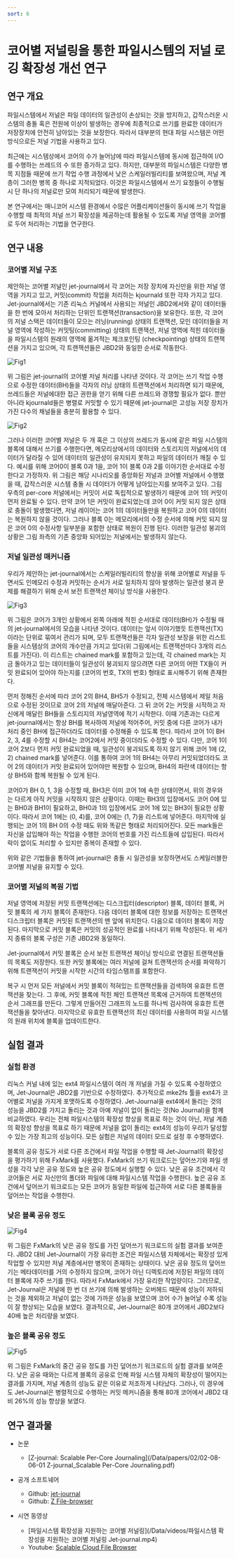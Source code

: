 ```yaml
---
sort: 6
---
```


# 코어별 저널링을 통한 파일시스템의 저널 로깅 확장성 개선 연구

## 연구 개요

파일시스템에서 저널은 파일 데이터의 일관성이 손상되는 것을 방지하고, 갑작스러운 시스템의 충돌 혹은 전원에 이상이 발생하는 경우에 최종적으로 쓰기를 완료한 데이터가 저장장치에 안전히 남아있는 것을 보장한다. 따라서 대부분의 현대 파일 시스템은 어떤 방식으로든 저널 기법을 사용하고 있다.

최근에는 시스템상에서 코어의 수가 늘어남에 따라 파일시스템에 동시에 접근하여 I/O를 수행하는 쓰레드의 수 또한 증가하고 있다. 하지만, 대부분의 파일시스템은 다양한 병목 지점들 때문에 쓰기 작업 수행 과정에서 낮은 스케일러빌리티를 보여왔으며, 저널 계층이 그러한 병목 중 하나로 지적되었다. 이것은 파일시스템에서 쓰기 요청들이 수행될 시 단 하나의 저널로만 모여 처리되기 때문에 발생한다.

본 연구에서는 매니코어 시스템 환경에서 수많은 어플리케이션들이 동시에 쓰기 작업을 수행할 때 최적의 저널 쓰기 확장성을 제공하는데 활용될 수 있도록 저널 영역을 코어별로 두어 처리하는 기법을 연구한다.

## 연구 내용

### 코어별 저널 구조

제안하는 코어별 저널인 jet-journal에서 각 코어는 저장 장치에 자신만을 위한 저널 영역을 가지고 있고, 커밋(commit) 작업을 처리하는 kjournald 또한 각자 가지고 있다. Jet-journal에서는 기존 리눅스 커널에서 사용되는 저널인 JBD2에서와 같이 데이터들을 한 번에 모아서 처리하는 단위인 트랜잭션(transaction)을 보유한다. 또한, 각 코어의 저널 스택은 데이터들이 모으는 러닝(running) 상태의 트랜잭션, 모인 데이터들을 저널 영역에 작성하는 커밋팅(committing) 상태의 트랜잭션, 저널 영역에 적힌 데이터들을 파일시스템의 원래의 영역에 옮겨적는 체크포인팅 (checkpointing) 상태의 트랜잭션을 가지고 있으며, 각 트랜잭션들은 JBD2와 동일한 순서로 작동한다.

![Fig1](/Data/images/02/02-08-06-01.png)

위 그림은 jet-journal의 코어별 저널 처리를 나타낸 것이다. 각 코어는 쓰기 작업 수행으로 수정한 데이터(BH)들을 각자의 러닝 상태의 트랜잭션에서 처리하면 되기 때문에, 쓰레드들은 저널에대한 접근 권한을 얻기 위해 다른 쓰레드와 경쟁할 필요가 없다. 뿐만아니라 kjournald들은 병렬로 커밋할 수 있기 때문에 jet-journal은 고성능 저장 장치가 가진 다수의 채널들을 충분히 활용할 수 있다.

![Fig2](/Data/images/02/02-08-06-02.png)

그러나 이러한 코어별 저널은 두 개 혹은 그 이상의 쓰레드가 동시에 같은 파일 시스템의 블록에 대해서 쓰기를 수행한다면, 메모리상에서의 데이터와 스토리지의 저널에서의 데이터가 달라질 수 있어 데이터의 일관성이 유지되지 못하고 파일의 데이터가 깨질 수 있다. 예시를 위해 코어0이 블록 0과 1을, 코어 1이 블록 0과 2를 이야기한 순서대로 수정한다고 가정하자. 위 그림은 해당 시나리오를 중앙화된 저널과 코어별 저널에서 수행했을 때, 갑작스러운 시스템 충돌 시 데이터가 어떻게 남아있는지를 보여주고 있다. 그림 우측의 per-core 저널에서는 커밋이 서로 독립적으로 발생하기 때문에 코어 1의 커밋이 먼저 완료될 수 있다. 만약 코어 1은 커밋이 완료되었는데 코어 0이 커밋 되지 않은 상태로 충돌이 발생했다면, 저널 레이어는 코어 1의 데이터들만을 복원하고 코어 0의 데이터는 복원하지 않을 것이다. 그러나 블록 0는 메모리에서의 수정 순서에 의해 커밋 되지 않은 코어 0의 수정사항 일부분을 포함한 상태로 복원이 진행 된다. 이러한 일관성 붕괴의 상황은 그림 좌측의 기존 중앙화 되어있는 저널에서는 발생하지 않는다.

### 저널 일관성 매커니즘

우리가 제안하는 jet-journal에서는 스케일러빌리티의 향상을 위해 코어별로 저널을 두면서도 인메모리 수정과 커밋하는 순서가 서로 일치하지 않아 발생하는 일관성 붕괴 문제를 해결하기 위해 순서 보전 트랜잭션 체이닝 방식을 사용한다.

![Fig3](/Data/images/02/02-08-06-03.png)

위 그림은 코어가 3개인 상황에서 왼쪽 아래에 적힌 순서대로 데이터(BH)가 수정될 때의 jet-journal에서의 모습을 나타낸 것이다. 데이터는 앞서 이야기했듯 트랜잭션(TX)이라는 단위로 묶여서 관리가 되며, 모두 트랜잭션들은 각자 일관성 보장을 위한 리스트들을 시스템상의 코어의 개수만큼 가지고 있다(위 그림에서는 트랜잭션마다 3개의 리스트를 가진다). 이 리스트는 chained mark를 포함하고 있는데, 각 chained mark는 지금 돌아가고 있는 데이터들이 일관성이 붕괴되지 않으려면 다른 코어의 어떤 TX들이 커밋 완료되어 있어야 하는지를 (코어의 번호, TX의 번호) 형태로 표시해주기 위해 존재한다.

먼저 정해진 순서에 따라 코어 2의 BH4, BH5가 수정되고, 전체 시스템에서 제일 처음으로 수정된 것이므로 코어 2의 저널에 매달아준다. 그 뒤 코어 2는 커밋을 시작하고 자신에게 매달린 BH들을 스토리지의 저널영역에 적기 시작한다. 이때 기존과는 다르게 jet-journal에서는 항상 BH를 복사하여 저널에 적어주어, 커밋 중에 다른 코어가 내가 처리 중인 BH에 접근하더라도 데이터를 수정해줄 수 있도록 한다. 따라서 코어 1이 BH 2, 3, 4를 수정할 시 BH4는 코어2에서 커밋 중이더라도 수정할 수 있다. 다만, 코어 1이 코어 2보다 먼저 커밋 완료되었을 때, 일관성이 붕괴되도록 하지 않기 위해 코어 1에 (2, 2) chained mark를 넣어준다. 이를 통하여 코어 1의 BH4는 아무리 커밋되었더라도 코어 2의 데이터가 커밋 완료되어 있어야만 복원할 수 있으며, BH4의 파란색 데이터는 항상 BH5와 함께 복원될 수 있게 된다.

코어0가 BH 0, 1, 3을 수정할 때, BH3은 이미 코어 1에 속한 상태이면서, 위의 경우와는 다르게 아직 커밋을 시작하지 않은 상황이다. 이때는 BH3의 입장에서도 코어 0에 있는 BH0과 BH1이 필요하고, BH0과 1의 입장에서도 코어 1에 있는 BH3이 필요한 상황이다. 따라서 코어 1에는 (0, 4)를, 코어 0에는 (1, 7)을 리스트에 넣어준다. 마지막에 실행되는 코어 1의 BH 0의 수정 때도 위와 똑같은 형태로 처리되어진다. 모든 mark들은 자신을 삽입해야 하는 작업을 수행한 코어의 번호를 가진 리스트들에 삽입된다. 따라서 락이 없이도 처리할 수 있지만 중복이 존재할 수 있다.

위와 같은 기법들을 통하여 jet-journal은 충돌 시 일관성을 보장하면서도 스케일러블한 코어별 저널을 유지할 수 있다.

### 코어별 저널의 복원 기법

저널 영역에 저장된 커밋 트랜잭션에는 디스크립터(descriptor) 블록, 데이터 블록, 커밋 블록의 세 가지 블록이 존재한다. 다음 데이터 블록에 대한 정보를 저장하는 트랜잭션 디스크립터 블록은 커밋된 트랜잭션의 맨 앞에 위치한다. 다음으로 데이터 블록이 저장된다. 마지막으로 커밋 블록은 커밋의 성공적인 완료를 나타내기 위해 작성된다. 위 세가지 종류의 블록 구성은 기존 JBD2와 동일하다.

Jet-journal에서 커밋 블록은 순서 보전 트랜잭션 체이닝 방식으로 연결된 트랜잭션들의 목록도 저장한다. 또한 커밋 블록에는 여러 저널에 걸쳐 트랜잭션의 순서를 파악하기 위해 트랜잭션이 커밋을 시작한 시간의 타임스탬프를 포함한다.

복구 시 먼저 모든 저널에서 커밋 블록이 적혀있는 트랜잭션들을 검색하여 유효한 트랜잭션을 찾는다. 그 후에, 커밋 블록에 적힌 체인 트랜잭션 목록에 근거하여 트랜잭션의 순서 그래프를 만든다. 그렇게 만들어진 그래프의 노드를 하나씩 검사하여 유효한 트랜잭션들을 찾아낸다. 마지막으로 유효한 트랜잭션의 최신 데이터를 사용하여 파일 시스템의 원래 위치에 블록을 업데이트한다.

## 실험 결과

### 실험 환경

리눅스 커널 내에 있는 ext4 파일시스템이 여러 개 저널을 가질 수 있도록 수정하였으며, Jet-Journal은 JBD2를 기반으로 수정하였다. 추가적으로 mke2fs 툴을 ext4가 코어별로 저널을 가지게 포맷하도록 수정하였다. Jet-Journal을 ext4에서 돌리는 것의 성능을 JBD2를 가지고 돌리는 것과 아예 저널이 없이 돌리는 것(No Journal)을 함께 비교하였다. 우리는 전체 파일시스템의 확장성 향상을 목표로 하는 것이 아닌, 저널 계층의 확장성 향상을 목표로 하기 때문에 저널을 없이 돌리는 ext4의 성능이 우리가 달성할 수 있는 가장 최고의 성능이다. 모든 실험은 저널의 데이터 모드로 설정 후 수행하였다.

블록의 공유 정도가 서로 다른 조건에서 파일 작업을 수행할 때 Jet-Journal의 확장성을 평가하기 위해 FxMark를 사용했다. FxMark의 쓰기 워크로드는 덮어쓰기와 파일 생성을 각각 낮은 공유 정도와 높은 공유 정도에서 실행할 수 있다. 낮은 공유 조건에서 각 코어들은 서로 자신만의 폴더와 파일에 대해 파일시스템 작업을 수행한다. 높은 공유 조건에서 덮어쓰기 워크로드는 모든 코어가 동일한 파일에 접근하여 서로 다른 블록들을 덮어쓰는 작업을 수행한다.

### 낮은 블록 공유 정도

![Fig4](/Data/images/02/02-08-06-04.png)

위 그림은 FxMark의 낮은 공유 정도를 가진 덮어쓰기 워크로드의 실험 결과를 보여준다. JBD2 대비 Jet-Journal이 가장 유리한 조건은 파일시스템 자체에서는 확장성 있게 작업할 수 있지만 저널 계층에서만 병목이 존재하는 상태이다. 낮은 공유 정도의 덮어쓰기는 메타데이터를 거의 수정하지 않으며, 코어가 아닌 디렉토리에 저장된 파일의 데이터 블록에 자주 쓰기를 한다. 따라서 FxMark에서 가장 유리한 작업량이다. 그러므로, Jet-Journal은 저널에 한 번 더 쓰기에 의해 발생하는 오버헤드 때문에 성능이 저하되는 것을 제외하고 저널이 없는 것에 가까운 성능을 보였으며 코어 수가 늘어날 수록 성능이 잘 향상되는 모습을 보였다. 결과적으로, Jet-Journal은 80개 코어에서 JBD2보다 40배 높은 처리량을 보였다.

### 높은 블록 공유 정도

![Fig5](/Data/images/02/02-08-06-05.png)

위 그림은 FxMark의 중간 공유 정도를 가진 덮어쓰기 워크로드의 실험 결과를 보여준다. 낮은 공유 때와는 다르게 블록의 공유로 인해 파일 시스템 자체의 확장성이 떨어지는 결과를 가지며, 저널 계층의 성능도 같은 이유로 저조하게 나타났다. 그러나, 이 경우에도 Jet-Journal은 병렬적으로 수행하는 커밋 메커니즘을 통해 80개 코어에서 JBD2 대비 26%의 성능 향상을 보였다.

## 연구 결과물

* 논문
  - [Z-journal: Scalable Per-Core Journaling](/Data/papers/02/02-08-06-01 Z-journal_Scalable Per-Core Journaling.pdf)

* 공개 소프트눼어
  - Github: [jet-journal](https://github.com/oslab-swrc/jet-journal)
  - Github: [Z File-browser](https://github.com/oslab-swrc/Jet-Browser)

* 시연 동영상
  - [파일시스템 확장성을 지원하는 코어별 저널링](/Data/videos/파일시스템 확장성을 지원하는 코어별 저널링 Jet-journal.mp4)
  - Youtube: [Scalable Cloud File Browser](https://youtu.be/dWy5CoO-pmw)


